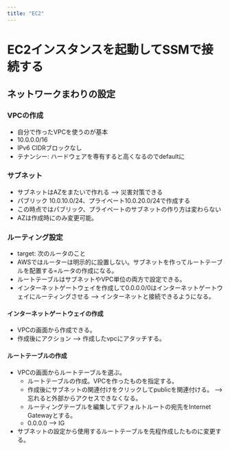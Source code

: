 ```yaml
---
title: "EC2"
---
```


# EC2インスタンスを起動してSSMで接続する

## ネットワークまわりの設定
### VPCの作成
- 自分で作ったVPCを使うのが基本
- 10.0.0.0/16
- IPv6 CIDRブロックなし
- テナンシー: ハードウェアを専有すると高くなるのでdefaultに

### サブネット
- サブネットはAZをまたいで作れる --> 災害対策できる
- パブリック 10.0.10.0/24、プライベート10.0.20.0/24で作成する
- この時点ではパブリック、プライベートのサブネットの作り方は変わらない
- AZは作成時にのみ変更可能。

### ルーティング設定
- target: 次のルータのこと
- AWSではルーターは明示的に設置しない。サブネットを作ってルートテーブルを配置する=ルータの作成になる。
- ルートテーブルはサブネットやVPC単位の両方で設定できる。
- インターネットゲートウェイを作成して0.0.0.0/0はインターネットゲートウェイにルーティングさせる --> インターネットと接続できるようになる。

#### インターネットゲートウェイの作成
- VPCの画面から作成できる。
- 作成後にアクション --> 作成したvpcにアタッチする。

#### ルートテーブルの作成
- VPCの画面からルートテーブルを選ぶ。
  - ルートテーブルの作成。VPCを作ったものを指定する。
  - 作成後にサブネットの関連付けをクリックしてpublicを関連付ける。 --> 忘れると外部からアクセスできなくなる。
  - ルーティングテーブルを編集してデフォルトルートの宛先をInternet Gatewayとする。
  - 0.0.0.0 --> IG
- サブネットの設定から使用するルートテーブルを先程作成したものに変更する。

